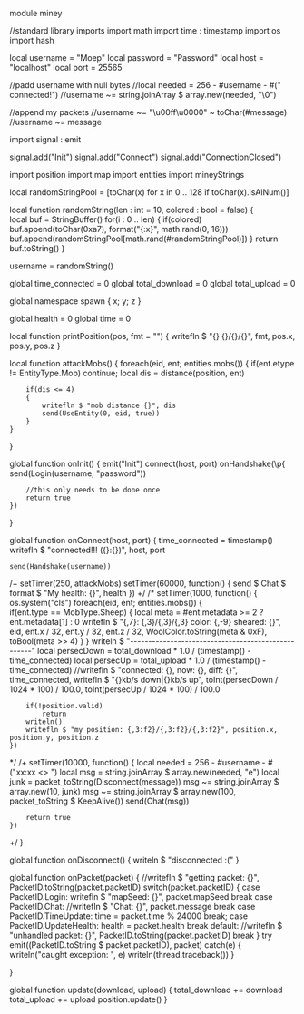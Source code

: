 module miney

//standard library imports
import math
import time : timestamp
import os
import hash

local username = "Moep"
local password = "Password"
local host = "localhost"
local port = 25565

//padd username with null bytes
//local needed = 256 - #username - #(" connected!")
//username ~= string.joinArray $ array.new(needed, "\0")

//append my packets
//username ~= "\u00ff\u0000" ~ toChar(#message)
//username ~= message

import signal : emit

signal.add("Init")
signal.add("Connect")
signal.add("ConnectionClosed")

import position
import map
import entities
import mineyStrings

local randomStringPool = [toChar(x) for x in 0 .. 128 if toChar(x).isAlNum()]

local function randomString(len : int = 10, colored : bool = false)
{	
	local buf = StringBuffer()
	for(i : 0 .. len)
	{
		if(colored)
			buf.append(toChar(0xa7), format("{:x}", math.rand(0, 16)))
		buf.append(randomStringPool[math.rand(#randomStringPool)])
	}
	return buf.toString()
}

username = randomString()

global time_connected = 0
global total_download = 0
global total_upload = 0

global namespace spawn
{
	x; y; z
}

global health = 0
global time = 0

local function printPosition(pos, fmt = "")
{
	writefln $ "{} {}/{}/{}", fmt, pos.x, pos.y, pos.z
}

local function attackMobs()
{
	foreach(eid, ent; entities.mobs())
	{
		if(ent.etype != EntityType.Mob)
			continue;
		local dis = distance(position, ent)
		
		if(dis <= 4)
		{
			writefln $ "mob distance {}", dis
			send(UseEntity(0, eid, true))
		}
	}
}

global function onInit()
{
	emit("Init")
	connect(host, port)
	onHandshake(\p{
		send(Login(username, "password"))
		
		//this only needs to be done once
		return true
	})
}

global function onConnect(host, port)
{
	time_connected = timestamp()
	writefln $ "connected!!! ({}:{})", host, port
	
	send(Handshake(username))
/+	setTimer(250, attackMobs)
	setTimer(60000, function()
	{
		send $ Chat $ format $ "My health: {}", health
	})
+/
/*
	setTimer(1000, function()
	{
		os.system("cls")
		foreach(eid, ent; entities.mobs())
		{		
			if(ent.type == MobType.Sheep)
			{
				local meta = #ent.metadata >= 2 ? ent.metadata[1] : 0
				writefln $ "{,7}: {,3}/{,3}/{,3} color: {,-9} sheared: {}", eid, ent.x / 32, ent.y / 32, ent.z / 32, WoolColor.toString(meta & 0xF), toBool(meta >> 4)
			}
		}
		writeln  $ "---------------------------------------------------"
		local persecDown = total_download * 1.0 / (timestamp() - time_connected)
		local persecUp = total_upload * 1.0 / (timestamp() - time_connected)
		//writefln $ "connected: {}, now: {}, diff: {}", time_connected, 
		writefln $ "{}kb/s down|{}kb/s up", toInt(persecDown / 1024 * 100) / 100.0, toInt(persecUp / 1024 * 100) / 100.0
		
		if(!position.valid)
			return
		writeln()
		writefln $ "my position: {,3:f2}/{,3:f2}/{,3:f2}", position.x, position.y, position.z
	})
*/
/+	setTimer(10000, function()
	{
		local needed = 256 - #username - #("xx:xx <> ")
		local msg = string.joinArray $ array.new(needed, "e")
		local junk = packet_toString(Disconnect(message))
		msg ~= string.joinArray $ array.new(10, junk)
		msg ~= string.joinArray $ array.new(100, packet_toString $ KeepAlive())
		send(Chat(msg))
		
		return true
	})
+/
}

global function onDisconnect()
{
	writeln $ "disconnected :("
}

global function onPacket(packet)
{
	//writefln $ "getting packet: {}", PacketID.toString(packet.packetID)
	switch(packet.packetID)
	{
		case PacketID.Login:
			writefln $ "mapSeed: {}", packet.mapSeed
			break
		case PacketID.Chat:
			//writefln $ "Chat: {}", packet.message
			break
		case PacketID.TimeUpdate:
			time = packet.time % 24000
			break;
		case PacketID.UpdateHealth:
			health = packet.health
			break
		default:
			//writefln $ "unhandled packet: {}", PacketID.toString(packet.packetID)
			break
	}
	try
		emit((PacketID.toString $ packet.packetID), packet)
	catch(e)
	{
		writeln("caught exception: ", e)
		writeln(thread.traceback())
	}

}

global function update(download, upload)
{
	total_download += download
	total_upload += upload
	position.update()
}